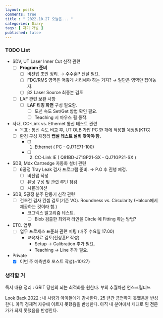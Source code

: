 ```yaml
---
layout: posts
comments: true
title : " 2022.10.27 오늘은... "
categories: Diary
tags: [ 자기 개발 ]
published: false
---
```


### TODO List
- SDV, UT Laser Inner Cut 신작 관련
   - [ ] **Program 준비** 
      - [ ] 비젼맵 초안 정리. → 주수훈P 전달 필요. 
      - [ ] FDC/RMS 영역은 어떻게 처리해야 하는 거지? → 일단은 영역만 잡아놓자.
      - [ ] β2 Laser Source 최종본 검토
   - [ ] LAF 관련 보완 사항
      - [ ] **LAF 티칭 화면** 구성 필요함.
         - [ ] 모션 속도 Set/Get 방법 확인 필요.
         - [ ] Teaching 시 마우스 휠 동작.

- 사내, CC-Link vs. Ethernet 통신 테스트 관련
   - 목표 : 통신 속도 비교 후, UT OLB 가압 PC 한 개에 적용할 예정임(KTG)
   - [ ] 환경 구성 재정리 **랩실 테스트 설비 찾아야 함.**
      - [ ] 1. Ethernet ( PC - QJ71E71-100)
      - [ ] 2. CC-Link IE ( Q81BD-J71GP21-SX - QJ71GP21-SX ) 

- SDB, Mdx Cartredge 자동화 설비 관련
   - [ ] 6공정 Tray Leak 검사 프로그램 준비. → P.O 후 진행 예정.
      - [ ] 비전맵 작성
      - [ ] 유닛 구성 및 관련 루틴 점검
      - [ ] 시뮬레이션

- SDB, 5공정 분주 단동기 신작 관련
   - [ ] 건조전 검사 컨셉 검토(기존 VO). Roundness vs. Circularity (Halcon에서 제공하는 것이라 함.)
      - 코그넥스 알고리즘 테스트. 
         - [ ] Blob 검출한 최외곽 라인을 Circle 에 Fitting 하는 방법?

- ETC. 업무
   - [ ] 업무 프로세스 표준화 관련 미팅 (매주 수요일 17:00)
      - 교육자료 검토(전상훈P 작성)
         - Setup -> Calibration 추가 필요.
         - Teaching -> Line 추가 필요.

- Private
   - [x] 이번 주 예측번호 포스트 작성(~10/27)

### 생각할 거

독서 내용 정리
 : GRIT
   당신의 뇌는 최적화를 원한다.
   부의 추월차선
   언스크립티드

Look Back 2022
 : 내 사랑과 아이들에게 감사한다.
   25 년간 금연하지 못했음을 반성한다.
   아직 경제적 자유에 이르지 못했음을 반성한다.
   아직 내 분야에서 제대로 된 전문가가 되지 못했음을 반성한다.

